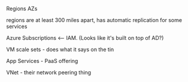 Regions
  AZs


regions are at least 300 miles apart, has automatic replication for some services

Azure Subscriptions <-- IAM. (Looks like it's built on top of AD?)

VM scale sets - does what it says on the tin

App Services - PaaS offering

VNet - their network peering thing
